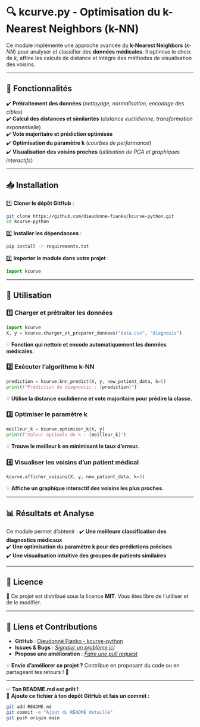 
# **🔍 kcurve.py - Optimisation du k-Nearest Neighbors (k-NN)**  
Ce module implémente une approche avancée du **k-Nearest Neighbors** (_k-NN_) pour analyser et classifier des **données médicales**. Il optimise le choix de _k_, affine les calculs de distance et intègre des méthodes de visualisation des voisins.

---

## **📌 Fonctionnalités**
✔️ **Prétraitement des données** (_nettoyage, normalisation, encodage des cibles_)  
✔️ **Calcul des distances et similarités** (_distance euclidienne, transformation exponentielle_)  
✔️ **Vote majoritaire et prédiction optimisée**  
✔️ **Optimisation du paramètre k** (_courbes de performance_)  
✔️ **Visualisation des voisins proches** (_utilisation de PCA et graphiques interactifs_)  

---

## **📥 Installation**
1️⃣ **Cloner le dépôt GitHub** :
```bash
git clone https://github.com/dieudonne-fianko/kcurve-python.git
cd kcurve-python
```
2️⃣ **Installer les dépendances** :
```bash
pip install -r requirements.txt
```
3️⃣ **Importer le module dans votre projet** :
```python
import kcurve
```

---

## **🚀 Utilisation**
### **1️⃣ Charger et prétraiter les données**
```python
import kcurve
X, y = kcurve.charger_et_preparer_donnees("data.csv", "diagnosis")
```
💡 **Fonction qui nettoie et encode automatiquement les données médicales.**

### **2️⃣ Exécuter l’algorithme k-NN**
```python
prediction = kcurve.knn_predict(X, y, new_patient_data, k=5)
print(f"Prédiction du diagnostic : {prediction}")
```
💡 **Utilise la distance euclidienne et vote majoritaire pour prédire la classe.**

### **3️⃣ Optimiser le paramètre k**
```python
meilleur_k = kcurve.optimiser_k(X, y)
print(f"Valeur optimale de k : {meilleur_k}")
```
💡 **Trouve le meilleur k en minimisant le taux d’erreur.**

### **4️⃣ Visualiser les voisins d’un patient médical**
```python
kcurve.afficher_voisins(X, y, new_patient_data, k=5)
```
💡 **Affiche un graphique interactif des voisins les plus proches.**

---

## **📊 Résultats et Analyse**
Ce module permet d’obtenir :
✔️ **Une meilleure classification des diagnostics médicaux**  
✔️ **Une optimisation du paramètre k pour des prédictions précises**  
✔️ **Une visualisation intuitive des groupes de patients similaires**  

---

## **📄 Licence**
📜 Ce projet est distribué sous la licence **MIT**. Vous êtes libre de l'utiliser et de le modifier.  

---

## **🔗 Liens et Contributions**
- **GitHub** : [Dieudonné Fianko - kcurve-python](https://github.com/dieudonne-fianko/kcurve-python)  
- **Issues & Bugs** : [_Signaler un problème ici_](https://github.com/dieudonne-fianko/kcurve-python/issues)  
- **Propose une amélioration** : [_Faire une pull request_](https://github.com/dieudonne-fianko/kcurve-python/pulls)  

💡 **Envie d’améliorer ce projet ?** Contribue en proposant du code ou en partageant tes retours ! 🚀  

---

✅ **Ton README.md est prêt !**  
📌 **Ajoute ce fichier à ton dépôt GitHub et fais un commit :**  
```bash
git add README.md
git commit -m "Ajout du README détaillé"
git push origin main
```
